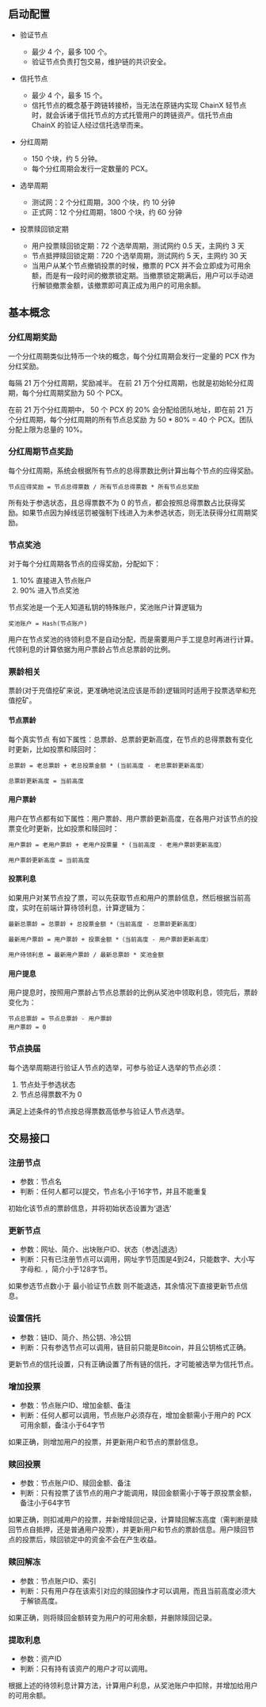 ## 启动配置

* 验证节点
    - 最少 4 个，最多 100 个。
    - 验证节点负责打包交易，维护链的共识安全。

* 信托节点
    - 最少 4 个，最多 15 个。
    - 信托节点的概念基于跨链转接桥，当无法在原链内实现 ChainX 轻节点时，就会诉诸于信托节点的方式托管用户的跨链资产。信托节点由 ChainX 的验证人经过信托选举而来。

* 分红周期
    - 150 个块，约 5 分钟。
    - 每个分红周期会发行一定数量的 PCX。

* 选举周期
    - 测试网：2 个分红周期，300 个块，约 10 分钟
    - 正式网：12 个分红周期，1800 个块，约 60 分钟

* 投票赎回锁定期
    - 用户投票赎回锁定期：72 个选举周期，测试网约 0.5 天，主网约 3 天
    - 节点抵押赎回锁定期：720 个选举周期，测试网约 5 天，主网约 30 天
    - 当用户从某个节点撤销投票的时候，撤票的 PCX 并不会立即成为可用余额，而是有一段时间的撤票锁定期。当撤票锁定期满后，用户可以手动进行解锁撤票金额，该撤票即可真正成为用户的可用余额。

## 基本概念

### 分红周期奖励

一个分红周期类似比特币一个块的概念，每个分红周期会发行一定量的 PCX 作为分红奖励。

每隔 21 万个分红周期，奖励减半。 在前 21 万个分红周期，也就是初始轮分红周期，每个分红周期奖励为 50 个 PCX。 

在前 21 万个分红周期中， 50 个 PCX 的 20% 会分配给团队地址，即在前 21 万个分红周期，每个分红周期的所有节点总奖励 为 50 * 80% = 40 个 PCX。团队分配上限为总量的 10%。

### 分红周期节点奖励

每个分红周期，系统会根据所有节点的总得票数比例计算出每个节点的应得奖励。

```
节点应得奖励 = 节点总得票数 / 所有节点总得票数 * 所有节点总奖励
```

所有处于参选状态，且总得票数不为 0 的节点，都会按照总得票数占比获得奖励。如果节点因为掉线惩罚被强制下线进入为未参选状态，则无法获得分红周期奖励。

### 节点奖池

对于每个分红周期各节点的应得奖励，分配如下：

1. 10% 直接进入节点账户
2. 90% 进入节点奖池

节点奖池是一个无人知道私钥的特殊账户，奖池账户计算逻辑为

```
奖池账户 = Hash(节点账户)
```

用户在节点奖池的待领利息不是自动分配，而是需要用户手工提息时再进行计算。 代领利息的计算依据为用户票龄占节点总票龄的比例。

### 票龄相关

票龄(对于充值挖矿来说，更准确地说法应该是币龄)逻辑同时适用于投票选举和充值挖矿。

#### 节点票龄

每个真实节点 有如下属性：总票龄、总票龄更新高度，在节点的总得票数有变化时更新，比如投票和赎回时：

```
总票龄 = 老总票龄 + 老总投票金额 * (当前高度 - 老总票龄更新高度）

总票龄更新高度 = 当前高度
```

#### 用户票龄

用户在节点都有如下属性：用户票龄、用户票龄更新高度，在各用户对该节点的投票变化时更新，比如投票和赎回时：

```
用户票龄 = 老用户票龄 + 老用户投票量 * (当前高度 - 老用户票龄更新高度）

用户票龄更新高度 = 当前高度
```

#### 投票利息

如果用户对某节点投了票，可以先获取节点和用户的票龄信息，然后根据当前高度，实时在前端计算待领利息，计算逻辑为：

```
最新总票龄 = 总票龄 + 总投票金额 *（当前高度 - 总票龄更新高度）

最新用户票龄 = 用户票龄 + 投票金额 *（当前高度 - 用户票龄更新高度）

用户待领利息 = 最新用户票龄 / 最新总票龄 * 奖池金额
```

#### 用户提息

用户提息时，按照用户票龄占节点总票龄的比例从奖池中领取利息，领完后，票龄变化为：

```
节点总票龄 = 节点总票龄 - 用户票龄
用户票龄 = 0
```

### 节点换届

每个选举周期进行验证人节点的选举，可参与验证人选举的节点必须：

1. 节点处于参选状态
2. 节点总得票数不为 0

满足上述条件的节点按总得票数高低参与验证人节点选举。

## 交易接口

### 注册节点

* 参数：节点名
* 判断：任何人都可以提交，节点名小于16字节，并且不能重复

初始化该节点的票龄信息，并将初始状态设置为‘退选’

### 更新节点

* 参数：网址、简介、出块账户ID、状态（参选|退选）
* 判断：只有已注册节点可以调用，网址字节范围是4到24，只能数字、大小写字母和. ，简介小于128字节。

如果参选节点数小于 最小验证节点数 则不能退选，其余情况下直接更新节点信息。

### 设置信托

* 参数：链ID、简介、热公钥、冷公钥
* 判断：只有参选节点可以调用，链目前只能是Bitcoin，并且公钥格式正确。

更新节点的信托设置，只有正确设置了所有链的信托，才可能被选举为信托节点。

### 增加投票

* 参数：节点账户ID、增加金额、备注
* 判断：任何人都可以调用，节点账户必须存在，增加金额需小于用户的 PCX 可用余额，备注小于64字节

如果正确，则增加用户的投票，并更新用户和节点的票龄信息。

### 赎回投票

* 参数：节点账户ID、赎回金额、备注
* 判断：只有投票了该节点的用户才能调用，赎回金额需小于等于原投票金额，备注小于64字节

如果正确，则扣减用户的投票，并新增赎回记录，计算赎回解冻高度（需判断是赎回节点自抵押，还是普通用户投票），并更新用户和节点的票龄信息。用户赎回节点的投票后，赎回锁定中的资金不会在产生收益。

### 赎回解冻

* 参数：节点账户ID、索引
* 判断：只有用户存在该索引对应的赎回操作才可以调用，而且当前高度必须大于解锁高度。

如果正确，则将赎回金额转变为用户的可用余额，并删除赎回记录。

### 提取利息

* 参数：资产ID
* 判断：只有持有该资产的用户才可以调用。

根据上述的待领利息计算方法，计算用户利息，从奖池账户中扣除，并增加给用户的可用余额。
